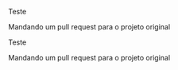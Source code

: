 Teste

Mandando um pull request para o projeto original

Teste

Mandando um pull request para o projeto original
